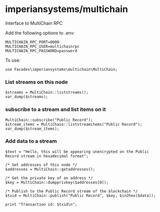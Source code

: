 # imperiansystems/multichain
Interface to MultiChain RPC

Add the following options to .env:

````
MULTICHAIN_RPC_PORT=0000
MULTICHAIN_RPC_USER=multichainrpc
MULTICHAIN_RPC_PASSWORD=password
````

To use:

````
use Facades\imperiansystems\multichain\MultiChain;
````

### List streams on this node
````
$streams = MultiChain::liststreams();
var_dump($streams);
````

### subscribe to a stream and list items on it 
````
MultiChain::subscribe("Public Record");
$stream_items = MultiChain::liststreamitems("Public Record");
var_dump($stream_items);
````

### Add data to a stream

````
$text = "Hello, this will be appearing unencrypted on the Public Record stream in hexadecimal format";

/* Get addresses of this node */
$addresses = MultiChain::getaddresses();

/* Get the private key of an address */
$key = MultiChain::dumpprivkey($addresses[0]);

/* Publish to the Public Record stream of the blockchain */
$txid = MultiChain::publish("Public Record", $key, bin2hex($data));

print "Transaction id: $txid\n";
````
